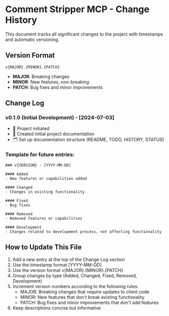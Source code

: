 # Comment Stripper MCP - Change History

This document tracks all significant changes to the project with timestamps and automatic versioning.

## Version Format
`v{MAJOR}.{MINOR}.{PATCH}`

- **MAJOR**: Breaking changes
- **MINOR**: New features, non-breaking
- **PATCH**: Bug fixes and minor improvements

## Change Log

### v0.1.0 (Initial Development) - [2024-07-03]

- 🚀 Project initiated
- 📝 Created initial project documentation
- 🗂️ Set up documentation structure (README, TODO, HISTORY, STATUS)

### Template for future entries:

```
### v{VERSION} - [YYYY-MM-DD]

#### Added
- New features or capabilities added

#### Changed
- Changes in existing functionality

#### Fixed
- Bug fixes

#### Removed
- Removed features or capabilities

#### Development
- Changes related to development process, not affecting functionality
```

## How to Update This File

1. Add a new entry at the top of the Change Log section
2. Use the timestamp format [YYYY-MM-DD]
3. Use the version format v{MAJOR}.{MINOR}.{PATCH}
4. Group changes by type (Added, Changed, Fixed, Removed, Development)
5. Increment version numbers according to the following rules:
   - MAJOR: Breaking changes that require updates to client code
   - MINOR: New features that don't break existing functionality
   - PATCH: Bug fixes and minor improvements that don't add features
6. Keep descriptions concise but informative
